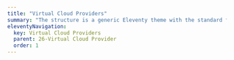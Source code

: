 ```yaml
---
title: "Virtual Cloud Providers"
summary: "The structure is a generic Eleventy theme with the standard folder and file names."
eleventyNavigation:
  key: Virtual Cloud Providers
  parent: 26-Virtual Cloud Provider
  order: 1
---
```

